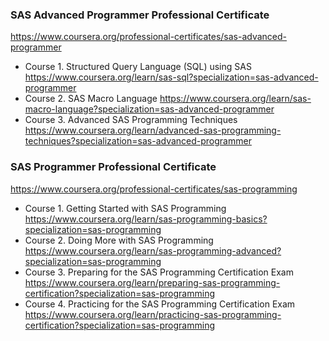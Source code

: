 ### SAS Advanced Programmer Professional Certificate
https://www.coursera.org/professional-certificates/sas-advanced-programmer
 
 - Course 1. Structured Query Language (SQL) using SAS https://www.coursera.org/learn/sas-sql?specialization=sas-advanced-programmer
 - Course 2. SAS Macro Language https://www.coursera.org/learn/sas-macro-language?specialization=sas-advanced-programmer
 - Course 3. Advanced SAS Programming Techniques https://www.coursera.org/learn/advanced-sas-programming-techniques?specialization=sas-advanced-programmer
 
### SAS Programmer Professional Certificate
https://www.coursera.org/professional-certificates/sas-programming

- Course 1. Getting Started with SAS Programming https://www.coursera.org/learn/sas-programming-basics?specialization=sas-programming
- Course 2. Doing More with SAS Programming https://www.coursera.org/learn/sas-programming-advanced?specialization=sas-programming
- Course 3. Preparing for the SAS Programming Certification Exam https://www.coursera.org/learn/preparing-sas-programming-certification?specialization=sas-programming
- Course 4. Practicing for the SAS Programming Certification Exam https://www.coursera.org/learn/practicing-sas-programming-certification?specialization=sas-programming
